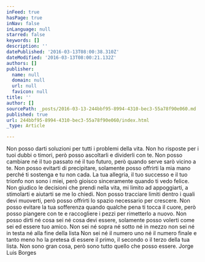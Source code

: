```yaml
---
inFeed: true
hasPage: true
inNav: false
inLanguage: null
starred: false
keywords: []
description: ''
datePublished: '2016-03-13T08:00:38.310Z'
dateModified: '2016-03-13T08:00:21.132Z'
authors: []
publisher:
  name: null
  domain: null
  url: null
  favicon: null
title: ''
author: []
sourcePath: _posts/2016-03-13-244bbf95-8994-4310-bec3-55a78f90e060.md
published: true
url: 244bbf95-8994-4310-bec3-55a78f90e060/index.html
_type: Article

---
```

Non posso darti soluzioni per tutti i problemi della vita.
Non ho risposte per i tuoi dubbi o timori,
però posso ascoltarli e dividerli con te.
Non posso cambiare né il tuo passato né il tuo futuro,
però quando serve sarò vicino a te.
Non posso evitarti di precipitare,
solamente posso offrirti la mia mano
perché ti sostenga e tu non cada.
La tua allegria, il tuo successo e il tuo trionfo non sono i miei,
però gioisco sinceramente quando ti vedo felice.
Non giudico le decisioni che prendi nella vita,
mi limito ad appoggiarti, a stimolarti e aiutarti se me lo chiedi.
Non posso tracciare limiti dentro i quali devi muoverti,
però posso offrirti lo spazio necessario per crescere.
Non posso evitare la tua sofferenza
quando qualche pena ti tocca il cuore,
però posso piangere con te e raccogliere i pezzi per rimetterlo a nuovo.
Non posso dirti né cosa sei né cosa devi essere,
solamente posso volerti come sei ed essere tuo amico.
Non sei né sopra né sotto né in mezzo
non sei né in testa né alla fine della lista
Non sei né il numero uno né il numero finale e
tanto meno ho la pretesa
di essere il primo, il secondo o il terzo della tua lista.
Non sono gran cosa,
però sono tutto quello che posso essere.
Jorge Luis Borges